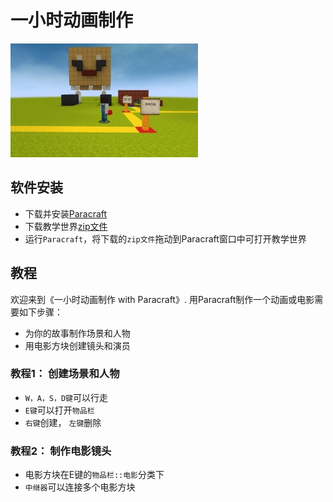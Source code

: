 # 一小时动画制作
![截图](https://github.com/LiXizhi/HourOfCode/raw/master/preview.jpg)

## 软件安装
* 下载并安装[Paracraft](http://www.paracraft.cn)
* 下载教学世界[zip文件](https://github.com/LiXizhi/HourOfCode/archive/master.zip)
* 运行`Paracraft`，将下载的`zip文件`拖动到Paracraft窗口中可打开教学世界


## 教程
欢迎来到《一小时动画制作 with Paracraft》. 用Paracraft制作一个动画或电影需要如下步骤：

* 为你的故事制作场景和人物
* 用电影方块创建镜头和演员

### 教程1： 创建场景和人物
* `W，A，S，D键`可以行走
* `E键`可以打开`物品栏`
* `右键`创建， `左键`删除

### 教程2： 制作电影镜头
* 电影方块在E键的`物品栏::电影`分类下
* `中继器`可以连接多个电影方块
 

